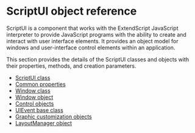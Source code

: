 <a id="scriptui-object-reference"></a>

# ScriptUI object reference

ScriptUI is a component that works with the ExtendScript JavaScript interpreter to provide JavaScript
programs with the ability to create and interact with user interface elements. It provides an object model
for windows and user-interface control elements within an application.

This section provides the details of the ScriptUI classes and objects with their properties, methods, and
creation parameters.

- [ScriptUI class](scriptui-class.md#scriptui-class)
- [Common properties](common-properties.md#common-properties)
- [Window class](window-class.md#window-class)
- [Window object](window-object.md#window-object)
- [Control objects](control-objects.md#control-objects)
- [UIEvent base class](event-handling.md#uievent-base-class)
- [Graphic customization objects](graphic-customization-objects.md#graphic-customization-objects)
- [LayoutManager object](layoutmanager-object.md#layoutmanager-object)
